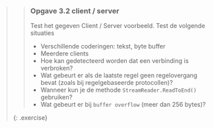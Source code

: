 >> ### Opgave 3.2 client / server
>> Test het gegeven Client / Server voorbeeld. Test de volgende situaties
>>* Verschillende coderingen: tekst, byte buffer
>>* Meerdere clients
>>* Hoe kan gedetecteerd worden dat een verbinding is verbroken?
>>* Wat gebeurt er als de laatste regel geen regelovergang bevat (zoals bij regelgebaseerde protocollen)?
>>* Wanneer kun je de methode `StreamReader.ReadToEnd()` gebruiken? 
>>* Wat gebeurt er bij `buffer overflow` (meer dan 256 bytes)?
>>
>{: .exercise}
